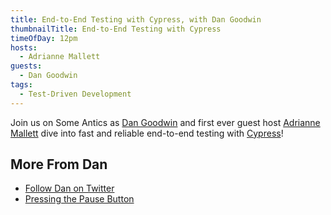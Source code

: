 ```yaml
---
title: End-to-End Testing with Cypress, with Dan Goodwin
thumbnailTitle: End-to-End Testing with Cypress
timeOfDay: 12pm
hosts:
  - Adrianne Mallett
guests:
  - Dan Goodwin
tags:
  - Test-Driven Development
---
```


Join us on Some Antics as [Dan Goodwin](https://twitter.com/dcgoodwin2112) and first ever guest host [Adrianne Mallett](https://twitter.com/mennairda) dive into fast and reliable end-to-end testing with [Cypress](https://cypress.io)!

## More From Dan

- [Follow Dan on Twitter](https://twitter.com/dcgoodwin2112)
- [Pressing the Pause Button](https://dcgoodwin.dev/blog/coding-career-reset/pressing-pause-button/)